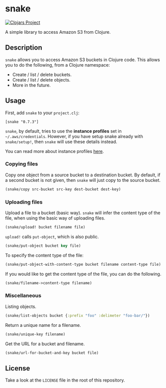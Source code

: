 # snake

[![Clojars Project](https://img.shields.io/clojars/v/snake.svg)](https://clojars.org/snake)

A simple library to access Amazon S3 from Clojure.



## Description

`snake` allows you to access Amazon S3 buckets in Clojure code. This allows you to do the following, from a Clojure namespace:

- Create / list / delete buckets.
- Create / list / delete objects.
- More in the future.


## Usage

First, add `snake` to your `project.clj`:

`[snake "0.7.3"]`

`snake`, by default, tries to use the **instance profiles** set in `~/.aws/credentials`. However, if you have setup snake already with `snake/setup!`, then `snake` will use these details instead.

You can read more about instance profiles [here](http://docs.aws.amazon.com/IAM/latest/UserGuide/id_roles_use_switch-role-ec2_instance-profiles.html).

### Copying files

Copy one object from a source bucket to a destination bucket. By default, if a second bucket is not given, then `snake` will just copy to the source bucket.

```clj
(snake/copy src-bucket src-key dest-bucket dest-key)
```

### Uploading files

Upload a file to a bucket (basic way). `snake` will infer the content type of the file, when using the basic way of uploading files.

```clj
(snake/upload! bucket filename file)
```

`upload!` calls `put-object`, which is also public.

```clj
(snake/put-object bucket key file)
```

To specify the content type of the file:

```clj
(snake/put-object-with-content-type bucket filename content-type file)
```

If you would like to get the content type of the file, you can do the following.

```clj
(snake/filename->content-type filename)
```

### Miscellaneous

Listing objects.

```clj
(snake/list-objects bucket {:prefix "foo" :delimeter "foo-bar/"})
```

Return a unique name for a filename.

```clj
(snake/unique-key filename)
```

Get the URL for a bucket and filename.

```clj
(snake/url-for-bucket-and-key bucket file)
```

## License

Take a look at the `LICENSE` file in the root of this repository.
